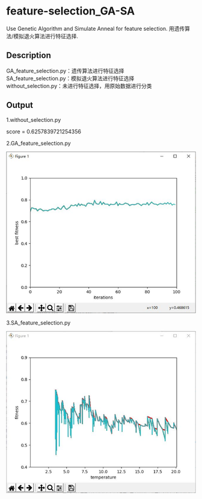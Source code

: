 # feature-selection_GA-SA
Use Genetic Algorithm and Simulate Anneal for feature selection. 用遗传算法/模拟退火算法进行特征选择.

## Description
GA_feature_selection.py：遗传算法进行特征选择</br>
SA_feature_selection.py：模拟退火算法进行特征选择</br>
without_selection.py：未进行特征选择，用原始数据进行分类

## Output
1.without_selection.py

score = 0.6257839721254356

2.GA_feature_selection.py

![](https://github.com/OlaWod/feature-selection_GA-SA/blob/master/sample_output/sample_output_GA.JPG)

3.SA_feature_selection.py

![](https://github.com/OlaWod/feature-selection_GA-SA/blob/master/sample_output/sample_output_SA.JPG)
